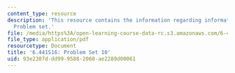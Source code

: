 ```yaml
---
content_type: resource
description: 'This resource contains the information regarding information theory:
  Problem set.'
file: /media/https%3A/open-learning-course-data-rc.s3.amazonaws.com/6-441-information-theory-spring-2016/93e2307ddd9995882060ae2289d00061_MIT6_441S16_problem_set10.pdf
file_type: application/pdf
resourcetype: Document
title: '6.441S16: Problem Set 10'
uid: 93e2307d-dd99-9588-2060-ae2289d00061
---
```

